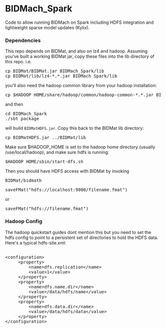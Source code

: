 # BIDMach_Spark
Code to allow running BIDMach on Spark including HDFS integration and lightweight sparse model updates (Kylix). 

<h3>Dependencies</h3>

This repo depends on BIDMat, and also on lz4 and hadoop. Assuming you've built a working BIDMat jar, copy these files into the lib directory of this repo. i.e.

<pre>cp BIDMat/BIDMat.jar BIDMach_Spark/lib
cp BIDMat/lib/lz4-*.*.jar BIDMach_Spark/lib</pre>

you'll also need the hadoop common library from your hadoop installation:

<pre>cp $HADOOP_HOME/share/hadoop/common/hadoop-common-*.*.jar BIDMach_Spark/lib</pre>

and then 

<pre>cd BIDMach_Spark
./sbt package</pre>

will build <code>BIDMatHDFS.jar</code>. Copy this back to the BIDMat lib directory:

<pre>cp BIDMatHDFS.jar ../BIDMat/lib</pre>

Make sure $HADOOP_HOME is set to the hadoop home directory (usually /use/local/hadoop), and make sure hdfs is running:
<pre>$HADOOP_HOME/sbin/start-dfs.sh</pre>
Then you should have HDFS access with BIDMat by invoking 
<pre>BIDMat/bidmath</pre>

<pre>saveFMat("hdfs://localhost:9000/filename.fmat")</pre> or
<pre>saveFMat("hdfs://filename.fmat")</pre>

<h3>Hadoop Config</h3>
The hadoop quickstart guides dont mention this but you need to set the hdfs config to point to a persistent set of directories to hold the HDFS data. Here's a typical hdfs-site.xml:

<pre> 
&lt;configuration&gt;
     &lt;property&gt;
         &lt;name&gt;dfs.replication&lt;/name&gt;
         &lt;value&gt;1&lt;/value&gt;
     &lt;/property&gt;
     &lt;property&gt;
         &lt;name&gt;dfs.name.dir&lt;/name&gt;
         &lt;value&gt;/data/hdfs/name&lt;/value&gt;
     &lt;/property&gt;
     &lt;property&gt;
         &lt;name>dfs.data.dir&lt;/name&gt;
         &lt;value>/data/hdfs/data&lt;/value&gt;
     &lt;/property&gt;
&lt;/configuration&gt;
</pre>


